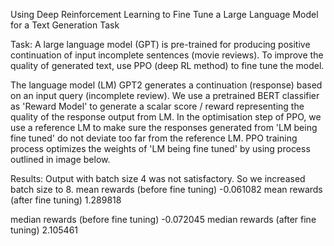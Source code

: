 Using Deep Reinforcement Learning to Fine Tune a Large Language Model for a Text Generation Task

Task: A large language model (GPT) is pre-trained for producing positive continuation of input incomplete sentences (movie reviews). To improve the quality of generated text, use PPO (deep RL method) to fine tune the model.

The language model (LM) GPT2 generates a continuation (response) based on an input query (incomplete review). We use a pretrained BERT classifier as 'Reward Model' to generate a scalar score / reward representing the quality of the response output from LM. In the optimisation step of PPO, we use a reference LM to make sure the responses generated from 'LM being fine tuned' do not deviate too far from the reference LM. PPO training process optimizes the weights of 'LM being fine tuned' by using process outlined in image below.

Results:
Output with batch size 4 was not satisfactory. So we increased batch size to 8. 
mean rewards (before fine tuning)   -0.061082
mean rewards (after fine tuning)     1.289818

median rewards (before fine tuning)   -0.072045
median rewards (after fine tuning)     2.105461
